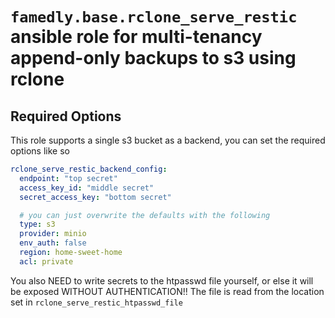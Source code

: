 # `famedly.base.rclone_serve_restic` ansible role for multi-tenancy append-only backups to s3 using rclone

## Required Options

This role supports a single s3 bucket as a backend, you can set the required options like so
``` yml
rclone_serve_restic_backend_config:
  endpoint: "top secret"
  access_key_id: "middle secret"
  secret_access_key: "bottom secret"

  # you can just overwrite the defaults with the following
  type: s3
  provider: minio
  env_auth: false
  region: home-sweet-home
  acl: private

```

You also NEED to write secrets to the htpasswd file yourself, or else it will be exposed WITHOUT AUTHENTICATION!!
The file is read from the location set in `rclone_serve_restic_htpasswd_file`
